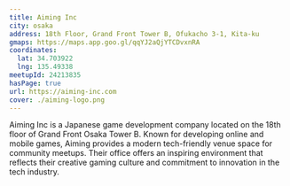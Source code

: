 ```yaml
---
title: Aiming Inc
city: osaka
address: 18th Floor, Grand Front Tower B, Ofukacho 3-1, Kita-ku
gmaps: https://maps.app.goo.gl/qqYJ2aQjYTCDvxnRA
coordinates:
  lat: 34.703922
  lng: 135.49338
meetupId: 24213835
hasPage: true
url: https://aiming-inc.com
cover: ./aiming-logo.png
---
```


Aiming Inc is a Japanese game development company located on the 18th floor of Grand Front Osaka Tower B. Known for developing online and mobile games, Aiming provides a modern tech-friendly venue space for community meetups. Their office offers an inspiring environment that reflects their creative gaming culture and commitment to innovation in the tech industry.
